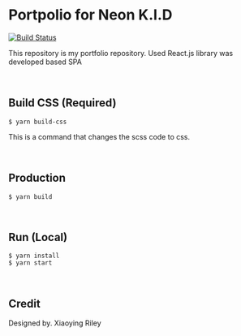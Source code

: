 # Portpolio for Neon K.I.D

[![Build Status](https://github.com/NEONKID/Portpolio-react/workflows/Portpolio-react%20Deploy%20in%20Firebase)](https://github.com/NEONKID/Portpolio-react/actions?workflow=Portpolio-react+Deploy+in+Firebase)

This repository is my portfolio repository. Used React.js library was developed based SPA

<br />

## Build CSS (Required)

```
$ yarn build-css
```

This is a command that changes the scss code to css.

<br />

## Production

```
$ yarn build
```

<br />

## Run (Local)

```
$ yarn install
$ yarn start
```

<br />

## Credit

Designed by. Xiaoying Riley